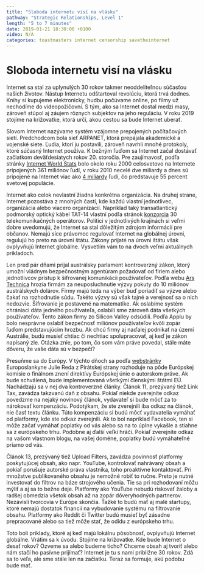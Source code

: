 ```yaml
---
title: "Sloboda internetu visí na vlásku"
pathway: "Strategic Relationships, Level 1"
length: "5 to 7 minutes"
date: 2019-01-21 18:30:00 +0100
video: N/A
categories: toastmasters internet censorship savetheinternet
---
```


# Sloboda internetu visí na vlásku
Internet sa stal za uplynulých 30 rokov takmer neoddeliteľnou súčasťou našich životov. Nástup Internetu odštartoval revolúciu, ktorá trvá dodnes. Knihy si kupujeme elektronicky, hudbu počúvame online, po filmy už nechodíme do videopožičovní. S tým, ako sa Internet dostal medzi masy, zároveň stúpol aj záujem rôznych subjektov na jeho reguláciu. V roku 2019 stojíme na križovatke, ktorá určí, akou cestou sa bude Internet uberať.

Slovom Internet nazývame systém vzájomne prepojených počítačových sietí. Predchodcom bola sieť ARPANET, ktorá prepájala akademické a vojenské siete. Ľudia, ktorí ju postavili, zároveň navrhli mnohé protokoly, ktoré súčasný Internet používa. K bežným ľuďom sa Internet začal dostávať začiatkom deväťdesiatych rokov 20. storočia. Pre zaujímavosť, podľa stránky [Internet World Stats][internet-world-stats] bolo okolo roku 2000 celosvetovo na Internete pripojených 361 miliónov ľudí, v roku 2010 necelé dve miliardy a dnes sú pripojené na Internet viac ako [4 miliardy][internet-world-stats] ľudí, čo predstavuje 55 percent svetovej populácie.

Internet ako celok nevlastní žiadna konkrétna organizácia. Na druhej strane, Internet pozostáva z mnohých častí, kde každú vlastní jednotlivec, organizácia alebo viacero organizácií. Napríklad taký transatlantický podmorský optický kábel TAT-14 vlastní podľa stránok [konzorcia][tat-14-sprint] 30 telekomunikačných operátorov. Politici v jednotlivých krajinách si veľmi dobre uvedomujú, že Internet sa stal dôležitým zdrojom informácií pre občanov. Nemajú síce právomoc regulovať Internet na globálnej úrovni, regulujú ho preto na úrovni štátu. Zákony prijaté na úrovni štátu však ovplyvňujú Internet globálne. Vysvetlím vám to na dvoch veľmi aktuálnych príkladoch.

Len pred pár dňami prijal austrálsky parlament kontroverzný zákon, ktorý umožní vládnym bezpečnostným agentúram požadovať od firiem alebo jednotlivcov prístup k šifrovanej komunikácii používateľov. Podľa webu [Ars Technica][australia-law] hrozia firmám za neuposluchnutie výzvy pokuty do 10 miliónov austrálskych dolárov. Firmy majú teda na výber buď poriadiť sa výzve alebo čakať na rozhodnutie súdu. Takéto výzvy sú však tajné a verejnosť sa o nich nedozvie. Šifrovanie je postavené na matematike. Ak oslabíme systém chrániaci dáta jedného používateľa, oslabili sme zároveň dáta všetkých používateľov. Tento zákon firmy zo Silicon Valley odsúdili. Podľa Applu by bolo nesprávne oslabiť bezpečnosť miliónov používateľov kvôli zopár ľuďom predstavujúcim hrozbu. Ak chcú firmy aj naďalej podnikať na území Austrálie, budú musieť chtiac či nechtiac spolupracovať, aj keď je zákon napísaný zle. Otázka znie, po tom, čo som vám práve povedal, stále máte dôveru, že vaše dáta sú v bezpečí?

Presuňme sa do Európy. V týchto dňoch sa podľa [webstránky][eu-copyright] Europoslankyne Julie Reda z Pirátskej strany rozhoduje na pôde Európskej komisie o finálnom znení direktívy Európskej únie o autorskom práve. Ak bude schválená, bude implementovaná všetkými členskými štátmi EÚ. Nachádzajú sa v nej dva kontroverzné články. Článok 11, prezývaný tiež Link Tax, zavádza takzvanú daň z obsahu. Pokiaľ niekde zverejníte odkaz povedzme na nejaký novinový článok, vydavateľ si bude môcť za to nárokovať kompenzáciu. Podotýkam, že ste zverejnili iba odkaz na článok, nie časť textu článku. Túto kompenzáciu si budú môcť vydavatelia vymáhať od platformy, kde ste odkaz zverejnili. Ak to bol napríklad Facebook, ten si môže začať vymáhať poplatky od vás alebo sa na to úplne vykašle a stiahne sa z európskeho trhu. Podobne aj ďalší veľkí hráči. Pokiaľ zverejníte odkaz na vašom vlastnom blogu, na vašej doméne, poplatky budú vymáhateľné priamo od vás.

Článok 13, prezývaný tiež Upload Filters, zavádza povinnosť platformy poskytujúcej obsah, ako napr. YouTube, kontrolovať nahrávaný obsah a pokiaľ porušuje autorské práva vlastníka, toho proaktívne kontaktovať. Pri množstve publikovaného obsahu je nemožné robiť to ručne. Preto je nutné investovať do filtrov na báze strojového učenia. Tie sa pri rozhodovaní môžu mýliť a aj sa to bežne deje. Platformy ako YouTube nebudú riskovať žaloby a radšej obmedzia všetok obsah až na zopár dôveryhodných partnerov. Nezávislí tvorcovia v Európe skončia. Ťažké to budú mať aj malé startupy, ktoré nemajú dostatok financií na vybudovanie systému na filtrovanie obsahu. Platformy ako Reddit či Twitter budú musieť byť zásadne prepracované alebo sa tiež môže stať, že odídu z európskeho trhu.

Toto boli príklady, ktoré aj keď majú lokálnu pôsobnosť, ovplyvňujú Internet globálne. Vrátim sa k úvodu. Stojíme na križovatke. Kde bude Internet o desať rokov? Ozveme sa alebo budeme ticho? Chceme obsah aj tvoriť alebo nám stačí ho pasívne prijímať? Internet je tu s nami približne 30 rokov. Zdá sa to veľa, ale sme stále len na začiatku. Teraz sa formuje, akú podobu bude mať.

[//]: # (Used references)
[internet-world-stats]: https://internetworldstats.com/stats.htm
[tat-14-sprint]: https://www.tat-14.com/tat14/gclist.jsp
[australia-law]: https://arstechnica.com/tech-policy/2018/12/australia-passes-new-law-to-thwart-strong-encryption/
[eu-copyright]: https://juliareda.eu/2019/01/article-13-almost-finished/